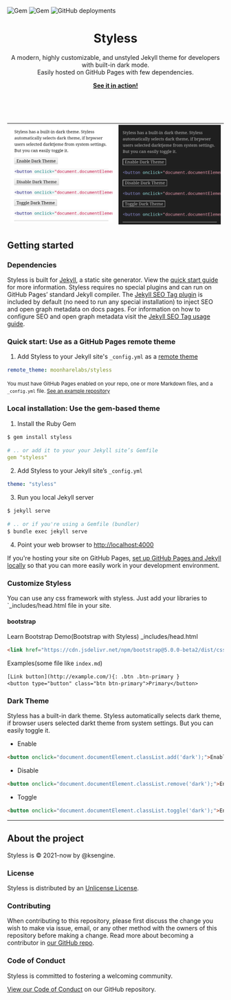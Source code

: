![Gem](https://img.shields.io/gem/dt/styless?logo=rubygems&style=for-the-badge)
![Gem](https://img.shields.io/gem/v/styless?logo=rubygems&style=for-the-badge)
![GitHub deployments](https://img.shields.io/github/deployments/moonharelabs/styless/github-pages?label=Github%20Pages&logo=jekyll&logoColor=red&style=for-the-badge)


<p align="center">
    <h1 align="center">Styless</h1>
    <p align="center">A modern, highly customizable, and unstyled Jekyll theme for developers with built-in dark mode.<br>Easily hosted on GitHub Pages with few dependencies.</p>
    <p align="center"><strong><a target="_blank" href="https://moonharelabs.github.io/styless">See it in action!</a></strong></p>
    <br><br><br>
</p>

|![](screenshot.jpg)|![](dark-screenshot.jpg)|
|-|-|

## Getting started
### Dependencies
Styless is built for [Jekyll](https://jekyllrb.com/), a static site generator. View the [quick start guide](https://jekyllrb.com/) for more information. Styless requires no special plugins and can run on GitHub Pages’ standard Jekyll compiler. The [Jekyll SEO Tag plugin](https://github.com/jekyll/jekyll-seo-tag) is included by default (no need to run any special installation) to inject SEO and open graph metadata on docs pages. For information on how to configure SEO and open graph metadata visit the [Jekyll SEO Tag usage guide](https://jekyll.github.io/jekyll-seo-tag/usage/).

### Quick start: Use as a GitHub Pages remote theme

1. Add Styless to your Jekyll site's `_config.yml` as a [remote theme](https://blog.github.com/2017-11-29-use-any-theme-with-github-pages/)
```yaml
remote_theme: moonharelabs/styless
```
<small>You must have GitHub Pages enabled on your repo, one or more Markdown files, and a `_config.yml` file. [See an example repository](https://github.com/moonharelabs/styless/tree/main/docs)</small>


### Local installation: Use the gem-based theme

1. Install the Ruby Gem
```bash
$ gem install styless
```
```yaml
# .. or add it to your your Jekyll site’s Gemfile
gem "styless"
```
2. Add Styless to your Jekyll site’s `_config.yml`
```yaml
theme: "styless"
```
3. Run you local Jekyll server
```bash
$ jekyll serve
```
```bash
# .. or if you're using a Gemfile (bundler)
$ bundle exec jekyll serve
```
4. Point your web browser to [http://localhost:4000](http://localhost:4000)

If you're hosting your site on GitHub Pages, [set up GitHub Pages and Jekyll locally](https://help.github.com/en/articles/setting-up-your-github-pages-site-locally-with-jekyll) so that you can more easily work in your development environment.

### Customize Styless
You can use any css framework with styless. Just add your libraries to `_includes/head.html file in your site.

#### bootstrap
Learn Bootstrap Demo(Bootstrap with Styless)
_includes/head.html
```html
<link href="https://cdn.jsdelivr.net/npm/bootstrap@5.0.0-beta2/dist/css/bootstrap.min.css" rel="stylesheet" integrity="sha384-BmbxuPwQa2lc/FVzBcNJ7UAyJxM6wuqIj61tLrc4wSX0szH/Ev+nYRRuWlolflfl" crossorigin="anonymous">
```

Examples(some file like `index.md`)
```
[Link button](http://example.com/){: .btn .btn-primary }
<button type="button" class="btn btn-primary">Primary</button>
```

### Dark Theme
Styless has a built-in dark theme. Styless automatically selects dark theme, if browser users selected darkt theme from system settings. But you can easily toggle it.
- Enable
```html
<button onclick="document.documentElement.classList.add('dark');">Enable Dark Theme</button>
```
- Disable
```html
<button onclick="document.documentElement.classList.remove('dark');">Enable Dark Theme</button>
```
- Toggle
```html
<button onclick="document.documentElement.classList.toggle('dark');">Enable Dark Theme</button>
```

---

## About the project

Styless is &copy; 2021-now by @ksengine.

### License

Styless is distributed by an [Unlicense License](https://github.com/moonharelabs/styless/tree/main/LICENSE).

### Contributing

When contributing to this repository, please first discuss the change you wish to make via issue,
email, or any other method with the owners of this repository before making a change. Read more about becoming a contributor in [our GitHub repo](https://github.com/moonharelabs/styless#contributing).

### Code of Conduct

Styless is committed to fostering a welcoming community.

[View our Code of Conduct](https://github.com/moonharelabs/styless/tree/main/CODE_OF_CONDUCT.md) on our GitHub repository.
